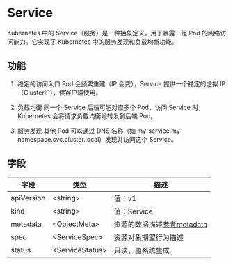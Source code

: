 # Service

Kubernetes 中的 Service（服务）是一种抽象定义，用于暴露一组 Pod 的网络访问能力。它实现了 Kubernetes 中的服务发现和负载均衡功能。

## 功能

1. 稳定的访问入口
Pod 会频繁重建（IP 会变），Service 提供一个稳定的虚拟 IP（ClusterIP），供客户端使用。

2. 负载均衡
同一个 Service 后端可能对应多个 Pod，访问 Service 时，Kubernetes 会将请求负载均衡地转发到后端 Pod。

3. 服务发现
其他 Pod 可以通过 DNS 名称（如 my-service.my-namespace.svc.cluster.local）发现并访问这个 Service。

## 字段

|字段|类型|描述|
|----|----|----|
|apiVersion|\<string>|值：v1|
|kind|\<string>|值：Service|
|metadata|\<ObjectMeta>|资源的数据描述[参考metadata](/kubernetes/PodFeilds.md#metadata)|
|spec|\<ServiceSpec>|资源对象期望行为描述|
|status|\<ServiceStatus>|只读，由系统生成|

